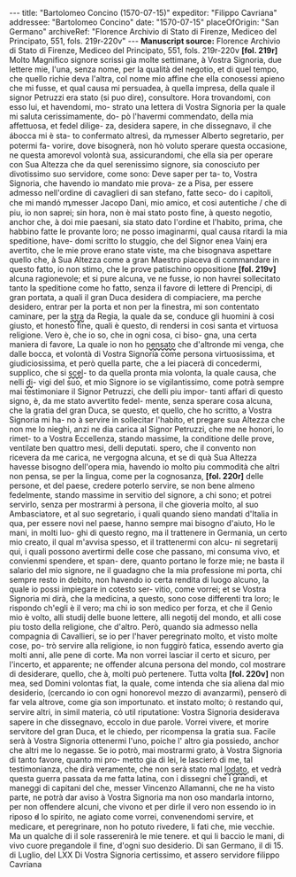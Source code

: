 --- title: "Bartolomeo Concino (1570-07-15)" expeditor: "Filippo Cavriana" addressee: "Bartolomeo Concino" date: "1570-07-15" placeOfOrigin: "San Germano" archiveRef: "Florence Archivio di Stato di Firenze, Mediceo del Principato, 551, fols. 219r-220v" --- **Manuscript source:** Florence Archivio di Stato di Firenze, Mediceo del Principato, 551, fols. 219r-220v **[fol. 219r]** Molto Magnifico signore scrissi gia molte settimane, à Vostra Signoria, due lettere mie, l'una, senza nome, per la qualità del negotio, et di quel tempo, che quello richie deva l'altra, col nome mio affine che ella conosessi apieno che mi fusse, et qual causa mi persuadea, à quella impresa, della quale il signor Petruzzi era stato (si puo dire), consultore. Hora trovandomi, con esso lui, et havendomi, mo- strato una lettera di Vostra Signoria per la quale mi saluta cerissimamente, do- pò l'havermi commendato, della mia affettuosa, et fedel dilige- za, desidera sapere, in che dissegnavo, il che ábocca mi è sta- to confermato altresì, da ꝳmesser Alberto segretario, per potermi fa- vorire, dove bisognerà, non hò voluto sperare questa occasione, ne questa amorevol volontà sua, assicurandomi, che ella sia per operare con Sua Altezza che da quel serenissimo signore, sia conosciuto per divotissimo suo servidore, come sono: Deve saper per ta- to, Vostra Signoria, che havendo io mandato mie prova- ze a Pisa, per essere admesso nell'ordine di cavaglieri di san stefano, fatte seco- do i capitoli, che mi mandó ꝳmesser Jacopo Dani, mio amico, et cosi autentiche / che di piu, io non saprei; sin hora, non è mai stato posto fine, à questo negotio, anchor che, à doi mie paesani, sia stato dato l'ordine et l'habito, prima, che habbino fatte le provante loro; ne posso imaginarmi, qual causa ritardi la mia speditione, have- domi scritto lo stuggio, che del Signor enea Vainj era avertito, che le mie prove erano state viste, ma che bisognava aspettare quello che, à Sua Altezza come a gran Maestro piaceva di commandare in questo fatto, io non stimo, che le prove patischino oppositione **[fol. 219v]** alcuna ragionevole; et si pure alcuna, ve ne fusse, io non havrei sollecitato tanto la speditione come ho fatto, senza il favore di lettere di Prencipi, di gran portata, a quali il gran Duca desidera di compiaciere, ma perche desidero, entrar per la porta et non per la finestra, mi son contentato caminare, per la <span style="text-decoration: underline wavy;">stra</span> da Regia, la quale da se, conduce gli huomini à cosi giusto, et honesto fine, quali è questo, di rendersi in cosi santa et virtuosa religione. Vero è, che io so, che in ogni cosa, ci biso- gna, una certa maniera di favore, La quale io non ho <span style="text-decoration: underline wavy;">pensato</span> che d'altronde mi venga, che dalle bocca, et volontà di Vostra Signoria come persona virtuosissima, et giudiciosissima, et però quella parte, che a lei piacerà di concedermi, supplico, che si <span style="text-decoration: underline wavy;">scel</span>- to da quella pronta mia volonta, la quale causa, che nelli <span style="text-decoration: underline wavy;">di</span>- vigi del suo, et mio Signore io se vigilantissimo, come potrà sempre mai testimoniare il Signor Petruzzi, che delli piu impor- tanti affari di questo signo, è, da me stato avvertito fedel- mente, senza sperare cosa alcuna, che la gratia del gran Duca, se questo, et quello, che ho scritto, a Vostra Signoria mi ha- no à servire in sollecitar l'habito, et pregare sua Altezza che non me lo nieghi, anzi ne dia carica al Signor Petruzzi, che me ne honori, lo rimet- to a Vostra Eccellenza, stando massime, la conditione delle prove, ventilate ben quattro mesi, delli deputati. spero, che il convento non ricevera da me carica, ne vergogna alcuna, et se di quà Sua Altezza havesse bisogno dell'opera mia, havendo io molto piu commodità che altri non pensa, se per la lingua, come per la cognosanza, **[fol. 220r]** delle persone, et del paese, credere poterlo servire, se non bene almeno fedelmente, stando massime in servitio del signore, a chi sono; et potrei servirlo, senza per mostrarmi à persona, il che gioveria molto, al suo Ambasciatore, et al suo segretario, i quali quando sieno mandati d'Italia in qua, per essere novi nel paese, hanno sempre mai bisogno d'aiuto, Ho le mani, in molti luo- ghi di questo regno, ma il trattenere in Germania, un certo mio creato, il qual m'avvisa spesso, et il trattenermi con alcu- ni segretarij qui, i quali possono avertirmi delle cose che passano, mi consuma vivo, et convienmi spendere, et span- dere, quanto portano le forze mie; ne basta il salario del mio signore, ne il guadagno che la mia professione mi porta, chi sempre resto in debito, non havendo io certa rendita di luogo alcuno, la quale io possi impiegare in cotesto ser- vitio, come vorrei; et se Vostra Signoria mi dirà, che la medicina, a questo, sono cose differenti tra loro; le rispondo ch'egli è il vero; ma chi io son medico per forza, et che il Genio mio è volto, alli studij delle buone lettere, alli negotij del mondo, et alli cose piu tosto della religione, che d'altro. Però, quando sia admesso nella compagnia di Cavallieri, se io per l'haver peregrinato molto, et visto molte cose, po- trò servire alla religione, io non fuggirò fatica, essendo averto gia molti anni, alle pene di corte. Ma non vorrei lasciar il certo et sicuro, per l'incerto, et apparente; ne offender alcuna persona del mondo, col mostrare di desiderare, quello, che à, molti può pertenere. Tutta volta **[fol. 220v]** non mea, sed Domini volontas fiat, la quale, come intenda che sia aliena dal mio desiderio, (cercando io con ogni honorevol mezzo di avanzarmi), penserò di far vela altrove, come gia son importunato. et instato molto; ò restando qui, servire altri, in simil materia, co̍ util riputatione: Vostra Signoria desiderava sapere in che dissegnavo, eccolo in due parole. Vorrei vivere, et morire servitore del gran Duca, et le chiedo, per ricompensa la gratia sua. Facile serà à Vostra Signoria ottenermi l'uno, poiche l' altro gia possiedo, anchor che altri me lo negasse. Se io potrò, mai mostrarmi grato, à Vostra Signoria di tanto favore, quanto mi pro- metto gia di lei, le lascierò di me, tal testimonianza, che dirà veramente, che non serà stato mal <span style="text-decoration: underline wavy;">lodato</span>, et vedrà questa guerra passata da me fatta latina, con i dissegni che i grandi, et maneggi di capitani del che, messer Vincenzo Allamanni, che ne ha visto parte, ne potrà dar aviso à Vostra Signoria ma non oso mandarla intorno, per non offendere alcuni, che vivono et per dirle il vero non essendo io in riposo d̵ lo spirito, ne agiato come vorrei, convenendomi servire, et medicare, et peregrinare, non ho potuto rivedere, li fati che, mie vecchie. Ma un qualche di il sole rasserenirà le mie tenere. et qui li baccio le mani, di vivo cuore pregandole il fine, d'ogni suo desiderio. Di san Germano, il di 15. di Luglio, del LXX Di Vostra Signoria certissimo, et assero servidore filippo Cavriana